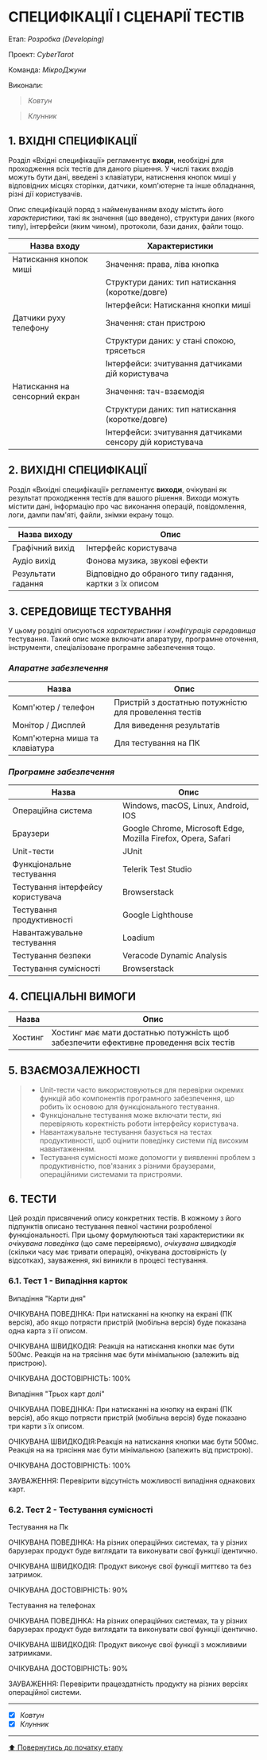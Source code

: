 # СПЕЦИФІКАЦІЇ І СЦЕНАРІЇ ТЕСТІВ

Етап: *Розробка (Developing)*

Проект: *CyberTarot*

Команда: *МікроДжуни*

Виконали:
>*Ковтун*

>*Клунник*



## **1. ВХІДНІ СПЕЦИФІКАЦІЇ**

Розділ «Вхідні специфікації» регламентує **входи**, необхідні для проходження всіх тестів для даного рішення. У числі таких входів можуть бути дані, введені з клавіатури, натиснення кнопок миші у відповідних місцях сторінки, датчики, комп'ютерне та інше обладнання, різні дії користувачів. 

Опис специфікацій поряд з найменуванням входу містить його *характеристики*, такі як значення (що введено), структури даних (якого типу), інтерфейси (яким чином), протоколи, бази даних, файли тощо.

Назва входу | Характеристики |
-----------|----------|
Натискання кнопок миші |Значення: права, ліва кнопка |
|                      |Структури даних: тип натискання (коротке/довге) |
|                      |Інтерфейси: Натискання кнопки миші |
Датчики руху телефону |Значення: стан пристрою |
|                |Структури даних: у стані спокою, трясеться |
|                |Інтерфейси: зчитування датчиками дій користувача |
Натискання на сенсорний екран |Значення: тач-взаємодія |
|                     |Структури даних: тип натискання (коротке/довге) |
|                     |Інтерфейси: зчитування датчиками сенсору дій користувача |

## **2. ВИХІДНІ СПЕЦИФІКАЦІЇ**

Розділ «Вихідні специфікації» регламентує **виходи**, очікувані як результат проходження тестів для вашого рішення. Виходи можуть містити дані, інформацію про час виконання операцій, повідомлення, логи, дампи пам'яті, файли, знімки екрану тощо. 

Назва виходу | Опис |
-----------|----------|
Графічний вихід |Інтерфейс користувача|
Аудіо вихід |Фонова музика, звукові ефекти |
Результати гадання |Відповідно до обраного типу гадання, картки з їх описом |


## **3. СЕРЕДОВИЩЕ ТЕСТУВАННЯ**

У цьому розділі описуються *характеристики і конфігурація середовища* тестування. Такий опис може включати апаратуру, програмне оточення, інструменти, спеціалізоване програмне забезпечення тощо.

### *Апаратне забезпечення*
Назва | Опис |
-----------|----------|
Комп'ютер / телефон|Пристрій з достатнью потужністю для провелення тестів |
Монітор / Дисплей|Для виведення результатів |
Комп'ютерна миша та клавіатура|Для тестування на ПК|

### *Програмне забезпечення*
Назва | Опис |
-----------|----------|
Операційна система| Windows, macOS, Linux, Android, IOS|
Браузери|Google Chrome, Microsoft Edge, Mozilla Firefox, Opera, Safari|
Unit-тести| JUnit|
Функціональне тестування| Telerik Test Studio|
Тестування інтерфейсу користувача| Browserstack|
Тестування продуктивності| Google Lighthouse|
Навантажувальне тестування| Loadium|
Тестування безпеки| Veracode Dynamic Analysis|
Тестування сумісності| Browserstack|


## **4. СПЕЦІАЛЬНІ ВИМОГИ**

Назва | Опис |
-----------|----------|
Хостинг | Хостинг має мати достатнью потужність щоб забезпечити ефективне проведення всіх тестів |

## **5. ВЗАЄМОЗАЛЕЖНОСТІ**

> - Unit-тести часто використовуються для перевірки окремих функцій або компонентів програмного забезпечення, що робить їх основою для функціонального тестування.
> - Функціональне тестування може включати тести, які перевіряють коректність роботи інтерфейсу користувача.
> - Навантажувальне тестування базується на тестах продуктивності, щоб оцінити поведінку системи під високим навантаженням.
> - Тестування сумісності може допомогти у виявленні проблем з продуктивністю, пов'язаних з різними браузерами, операційними системами та пристроями.

## **6. ТЕСТИ**
Цей розділ присвячений опису конкретних тестів. В кожному з його підпунктів описано тестування певної частини розробленої функціональності. При цьому формулюються такі характеристики як *очікувана поведінка* (що саме перевіряємо), *очікувана швидкодія* (скільки часу має тривати операція), очікувана достовірність (у відсотках), зауваження, які виникли в процесі тестування.

### 6.1. Тест 1 - Випадіння карток

Випадіння "Карти дня"

ОЧІКУВАНА ПОВЕДІНКА: При натисканні на кнопку на екрані (ПК версія), або якщо потрясти пристрій (мобільна версія) буде показана одна карта з її описом.

ОЧІКУВАНА ШВИДКОДІЯ: Реакція на натискання кнопки має бути 500мс. Реакція на на трясіння має бути мінімальною (залежить від пристрою).

ОЧІКУВАНА ДОСТОВІРНІСТЬ: 100%

Випадіння "Трьох карт долі"

ОЧІКУВАНА ПОВЕДІНКА: При натисканні на кнопку на екрані (ПК версія), або якщо потрясти пристрій (мобільна версія) буде показано три карти з їх описом.

ОЧІКУВАНА ШВИДКОДІЯ:Реакція на натискання кнопки має бути 500мс. Реакція на на трясіння має бути мінімальною (залежить від пристрою).

ОЧІКУВАНА ДОСТОВІРНІСТЬ: 100%

ЗАУВАЖЕННЯ: Перевірити відсутність можливості випадіння однакових карт.

### 6.2. Тест 2 - Тестування сумісності

Тестування на Пк

ОЧІКУВАНА ПОВЕДІНКА: На різних операційних системах, та у різних барузерах продукт буде виглядати та виконувати свої функції ідентично.

ОЧІКУВАНА ШВИДКОДІЯ: Продукт виконує свої функції миттєво та без затримок.  

ОЧІКУВАНА ДОСТОВІРНІСТЬ: 90%

Тестування на телефонах

ОЧІКУВАНА ПОВЕДІНКА: На різних операційних системах, та у різних барузерах продукт буде виглядати та виконувати свої функції ідентично.

ОЧІКУВАНА ШВИДКОДІЯ: Продукт виконує свої функції з можливими затримками.

ОЧІКУВАНА ДОСТОВІРНІСТЬ: 90%

ЗАУВАЖЕННЯ: Перевірити працездатність продукту на різних версіях операційної системи.

---

- [x] *Ковтун*
- [x] *Клунник*

---
[:arrow_up: Повернутись до початку етапу](/docs/3.Developing/README.md)
